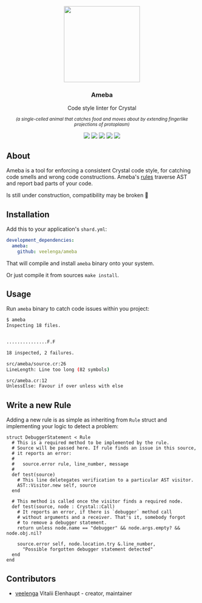 <p align="center">
  <img src="https://media.githubusercontent.com/media/veelenga/bin/master/ameba/logo.png" width="200">
  <h3 align="center">Ameba</h3>
  <p align="center">Code style linter for Crystal<p>
  <p align="center">
    <sup>
      <i>
        (a single-celled animal that catches food and moves about by extending fingerlike projections of protoplasm)
      </i>
    </sup>
  </p>
  <p align="center">
    <a href="https://travis-ci.org/veelenga/ameba"><img src="https://travis-ci.org/veelenga/ameba.svg?branch=master"></a>
    <a href="https://github.com/veelenga/ameba/releases"><img src="https://img.shields.io/github/release/veelenga/ameba.svg?maxAge=360"></a>
    <a href="https://shards.rocks/badge/github/veelenga/ameba"><img src="https://shards.rocks/badge/github/veelenga/ameba/status.svg"></a>
    <a href="https://github.com/veelenga/ameba/blob/master/LICENSE"><img src="https://img.shields.io/github/license/veelenga/ameba.svg"></a>
  <a href="https://gitter.im/veelenga/ameba?utm_source=badge&utm_medium=badge&utm_campaign=pr-badge"><img src="https://badges.gitter.im/veelenga/ameba.svg"></a>
  </p>
</p>

## About

Ameba is a tool for enforcing a consistent Crystal code style, for catching code smells and wrong code constructions.
Ameba's [rules](src/ameba/rules/) traverse AST and report bad parts of your code.

Is still under construction, compatibility may be broken :construction:

## Installation

Add this to your application's `shard.yml`:

```yaml
development_dependencies:
  ameba:
    github: veelenga/ameba
```

That will compile and install `ameba` binary onto your system.

Or just compile it from sources `make install`.

## Usage

Run `ameba` binary to catch code issues within you project:

```sh
$ ameba
Inspecting 18 files.


...............F.F

18 inspected, 2 failures.

src/ameba/source.cr:26
LineLength: Line too long (82 symbols)

src/ameba.cr:12
UnlessElse: Favour if over unless with else
```

## Write a new Rule

Adding a new rule is as simple as inheriting from `Rule` struct and implementing
your logic to detect a problem:

```crystal
struct DebuggerStatement < Rule
  # This is a required method to be implemented by the rule.
  # Source will be passed here. If rule finds an issue in this source,
  # it reports an error: 
  # 
  #   source.error rule, line_number, message
  #
  def test(source)
    # This line deletegates verification to a particular AST visitor.
    AST::Visitor.new self, source
  end

  # This method is called once the visitor finds a required node.
  def test(source, node : Crystal::Call)
    # It reports an error, if there is `debugger` method call
    # without arguments and a receiver. That's it, somebody forgot
    # to remove a debugger statement.
    return unless node.name == "debugger" && node.args.empty? && node.obj.nil?

    source.error self, node.location.try &.line_number,
      "Possible forgotten debugger statement detected"
  end
end

```

## Contributors

- [veelenga](https://github.com/veelenga) Vitalii Elenhaupt - creator, maintainer
